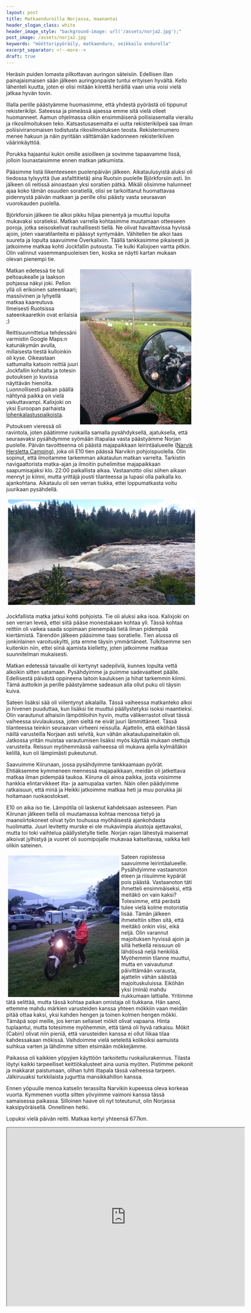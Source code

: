 ```yaml
---
layout: post
title: Matkaenduroilla Norjassa, maanantai
header_slogan_class: white
header_image_style: "background-image: url('/assets/norja2.jpg');"
post_image: /assets/norja2.jpg
keywords: "mööttoripyöräily, matkaenduro, seikkailu endurolla"
excerpt_separator: <!--more-->
draft: true
---
```


Heräsin puiden lomasta pilkottavan auringon säteisiin. Edellisen illan 
painajaismaisen sään jälkeen auringonpaiste tuntui erityisen hyvältä. 
Kello lähenteli kuutta, joten ei olisi mitään kiirettä heräillä vaan 
unia voisi vielä jatkaa hyvän tovin.<!--more-->
 
Illalla perille päästyämme huomasimme, että yhdestä pyörästä oli 
tippunut rekisterikilpi. Sateessa ja pimeässä ajaessa emme sitä vielä 
olleet huomanneet. Aamun ohjelmassa olikin ensimmäisenä poliisiasemalla 
vierailu ja rikosilmoituksen teko. Katsastusasemalta ei uutta 
rekisterikilpeä saa ilman poliisiviranomaisen todistusta 
rikosilmoituksen teosta. Rekisterinumero menee hakuun ja näin pyritään 
välttämään kadonneen rekisterikilven väärinkäyttöä.
 
Porukka hajaantui kukin omille asioilleen ja sovimme tapaavamme Iissä, 
jolloin lounastaisimme ennen matkan jatkumista.
 
Pääsimme Iistä liikenteeseen puolenpäivän jälkeen. Aikataulusyistä 
aluksi oli tiedossa tylsyyttä (lue asfalttitietä) aina Ruotsin puolelle 
Björkforsiin asti. Iin jälkeen oli reitissä ainoastaan yksi soratien 
pätkä. Mikäli olisimme halunneet ajaa koko tämän osuuden soratiellä, 
olisi se tarkoittanut huomattavaa pidennystä päivän matkaan ja perille 
olisi päästy vasta seuraavan vuorokauden puolella.
 
Björkforsin jälkeen tie alkoi pikku hiljaa pienentyä ja muuttui lopulta 
mukavaksi soratieksi. Matkan varrella kohtasimme muutamaan otteeseen 
poroja, jotka seisoskelivat rauhallisesti tiellä. Ne olivat 
havaittavissa hyvissä ajoin, joten vaaratilanteita ei päässyt syntymään. 
Vähitellen tie alkoi taas suureta ja lopulta saavuimme Överkalixiin. 
Täällä tankkasimme pikaisesti ja jatkoimme matkaa kohti Jockfallin 
putousta. Tie kulki Kalixjoen vartta pitkin. Olin valinnut 
vasemmanpuoleisen tien, koska se näytti kartan mukaan olevan pienempi 
tie.

<img src="/assets/norja4.jpg" style="float: right; padding: 5px;" />
 
Matkan edetessä tie tuli peltoaukealle ja laakson pohjassa näkyi joki. 
Pellon yllä oli erikoinen sateenkaari; massiivinen ja lyhyellä matkaa 
kaareutuva. Ilmeisesti Ruotsissa sateenkaaretkin ovat erilaisia ;)

Reittisuunnittelua tehdessäni varmistin Google Maps:n katunäkymän 
avulla, millaisesta tiestä kulloinkin oli kyse. Oikeastaan sattumalta 
katsoin reittiä juuri Jockfallin kohdalta ja totesin putouksen jo 
kuvissa näyttävän hienolta. Luonnollisesti paikan päällä nähtynä paikka 
on vielä vaikuttavampi. Kalixjoki on yksi Euroopan parhaista 
[lohenkalastuspaikoista](http://www.jockfall.com/fi/kalastus/).
 
Putouksen vieressä oli ravintola, joten päätimme ruokailla samalla 
pysähdyksellä, ajatuksella, että seuraavaksi pysähdymme syömään 
iltapalaa vasta päästyämme Norjan puolelle. Päivän tavoitteenna oli 
päästä majapaikkaan leirintäalueelle
([Narvik Hersletta Camping](http://www.narvikherslettacamping.no/narvik-camping-overnatting-hytte.html)), 
joka oli E10 tien päässä Narvikin pohjoispuolella. Olin sopinut, että 
ilmoitamme tarkemman aikataulun matkan varrelta. Tarkistin 
navigaattorista matka-ajan ja ilmoitin puhelimitse majapaikkaan 
saapumisajaksi klo. 22:00 paikallista aikaa. Vastaanotto olisi siihen 
aikaan mennyt jo kiinni, mutta yrittäjä jousti tilanteessa ja lupasi 
olla paikalla ko. ajankohtana. Aikataulu oli sen verran tiukka, ettei 
loppumatkasta voitu juurikaan pysähdellä.

<img src="/assets/norja5.jpg" style="padding: 5px;" />
 
 
Jockfallista matka jatkui kohti pohjoista. Tie oli aluksi aika isoa. 
Kalixjoki on sen verran leveä, ettei siitä pääse monestakaan kohtaa yli. 
Tässä kohtaa reittiin oli vaikea saada sopimaan pienempää tietä ilman 
pidempää kiertämistä. Tärendön jälkeen pääsimme taas soratielle. Tien 
alussa oli jonkinlainen varoituskyltti, jota emme täysin ymmärtäneet. 
Tulkitsemme sen kuitenkin niin, ettei siinä ajamista kielletty, joten 
jatkoimme matkaa suunnitelman mukaisesti.
 
Matkan edetessä taivaalle oli kertynyt sadepilviä, kunnes lopulta vettä 
alkoikin sitten satamaan. Pysähdyimme ja puimme sadevaatteet päälle. 
Edellisestä päivästä oppineena laitoin kauluksen ja hihat tarkemmin 
kiinni. Tämä auttoikin ja perille päästyämme sadeasun alla ollut puku 
oli täysin kuiva.
 
Sateen lisäksi sää oli viilentynyt aikalailla. Tässä vaiheessa 
matkanteko alkoi jo hivenen puuduttaa, kun lisäksi tie muuttui 
päällystetyksi isoksi maantieksi. Olin varautunut alhaisiin 
lämpötiloihin hyvin, mutta välikerrastot olivat tässä vaiheessa 
sivulaukussa, joten sieltä ne eivät juuri lämmittäneet. Tässä 
tilanteessa teinkin seuraavan virheeni reissulla. Ajattelin, että 
eiköhän tässä näillä varusteilla Norjaan asti selvitä, kun vähän 
aikataulupaineitakin oli. Jatkossa yritän muistaa varautumisen lisäksi 
myös käyttää mukaan otettuja varusteita. Reissun myöhemmässä vaiheessa 
oli mukava ajella kylmälläkin kelillä, kun oli lämpimästi pukeutunut.
 
Saavuimme Kiirunaan, jossa pysähdyimme tankkaamaan pyörät. Ehtiäksemme 
kymmeneen mennessä majapaikkaan, meidän oli jatkettava matkaa ilman 
pidempää taukoa. Kiiruna oli ainoa paikka, josta voisimme hankkia 
elintarvikkeet ilta- ja aamupalaa varten. Näin ollen päädyimme 
ratkaisuun, että minä ja Heikki jatkoimme matkaa heti ja muu porukka jäi 
hoitamaan ruokaostokset.
 
E10 on aika iso tie. Lämpötila oli laskenut kahdeksaan asteeseen. Pian 
Kiirunan jälkeen tiellä oli muutamassa kohtaa menossa tietyö ja 
maansiirtokoneet olivat työn touhussa myöhäisestä ajankohdasta 
huolimatta. Juuri levitetty murske ei ole mukavimpia alustoja 
ajettavaksi, mutta toi toki vaihtelua päällystetylle tielle. Norjan 
rajan lähestyä maisemat alkoivat jylhistyä ja vuoret oli suomipojalle 
mukavaa katseltavaa, vaikka keli olikin sateinen.

<img src="/assets/norja6.jpg" style="float: left; padding: 5px;" />
 
Sateen ropistessa saavuimme leirintäalueelle. Pysähdyimme vastaanoton 
eteen ja riisuimme kypärät pois päästä. Vastaanoton täti ihmetteli 
ensimmäiseksi, että meitäkö on vain kaksi? Totesimme, että perästä tulee 
vielä kolme motoristia lisää. Tämän jälkeen ihmeteltiin sitten sitä, 
että meitäkö onkin viisi, eikä neljä. Olin varannut majoituksen hyvissä 
ajoin ja sillä hetkellä reissuun oli lähdössä neljä henkilöä. Myöhemmin 
tilanne muuttui, mutta en vaivautunut päivittämään varausta, ajattelin 
vähän säästää majoituskuluissa. Eiköhän yksi (minä) mahdu nukkumaan 
lattialle. Yritimme tätä selittää, mutta tässä kohtaa paikan omistaja 
oli tiukkana. Hän sanoi, ettemme mahdu märkien varusteiden kanssa yhteen 
mökkiin vaan meidän pitää ottaa kaksi, yksi kahden hengen ja toinen 
kolmen hengen mökki. Tämäpä sopi meille, jos kerran sellaiset mökit 
olivat vapaana. Hinta tuplaantui, mutta totesimme myöhemmin, että tämä 
oli hyvä ratkaisu. Mökit (Cabin) olivat niin pieniä, että varusteiden 
kanssa ei ollut liikaa tilaa kahdessakaan mökissä. Vaihdoimme vielä 
seteleitä kolikoiksi aamuista suihkua varten ja lähdimme sitten etsimään 
mökkejämme.
 
Paikassa oli kaikkien yöpyjien käyttöön tarkoitettu ruokailurakennus. 
Tilasta löytyi kaikki tarpeelliset keittiökalusteet aina uunia myöten. 
Pistimme pekonit ja makkarat paistumaan, olihan tuhti iltapala tässä 
vaiheessa tarpeen. Jälkiruuaksi turkkilaista jugurttia mansikkahillon 
kanssa.
 
Ennen yöpuulle menoa katselin terassilta Narvikin kupeessa oleva korkeaa 
vuorta. Kymmenen vuotta sitten yövyimme vaimoni kanssa tässä samaisessa 
paikassa. Silloinen haave oli nyt toteutunut, olin Norjassa 
kaksipyöräisellä. Onnellinen hetki.

Lopuksi vielä päivän reitti. Matkaa kertyi yhteensä 677km.

<iframe 
src="https://www.google.com/maps/d/embed?mid=13agDnJZuEDCRSH2CRned1xzugvA" 
width="640" height="480"></iframe>
